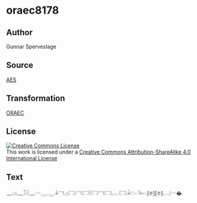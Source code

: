 # oraec8178

## Author

Gunnar Sperveslage

## Source

[AES](https://github.com/simondschweitzer/aes)

## Transformation

[ORAEC](https://oraec.github.io/)

## License

<a rel="license" href="http://creativecommons.org/licenses/by-sa/4.0/"><img alt="Creative Commons License" style="border-width:0" src="https://i.creativecommons.org/l/by-sa/4.0/88x31.png" /></a><br />This work is licensed under a <a rel="license" href="http://creativecommons.org/licenses/by-sa/4.0/">Creative Commons Attribution-ShareAlike 4.0 International License</a>

## Text

𓈖𓂓𓏤𓈖𓎿𓇋𓇋𓈖𓎟𓇾𓇾𓇓𓄓𓊒𓉐𓏤𓄓𓉐𓌉𓉐𓄓𓉐𓏤𓐛𓉐𓏤𓇓𓈞𓏏𓅨𓏏[⯑][⯑]𓐙𓊤𓎟�𓏤<br>
